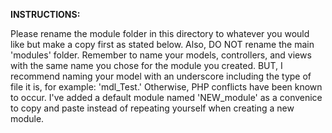 <b>INSTRUCTIONS:</b>

Please rename the module folder in this directory to whatever you would like but make a copy first as stated below. Also, DO NOT rename the main 'modules' folder. Remember to name your models, controllers, and views with the same name you chose for the module you created. BUT, I recommend naming your model with an underscore including the type of file it is, for example: 'mdl_Test.' Otherwise, PHP conflicts have been known to occur. I've added a default module named 'NEW_module' as a convenice to copy and paste instead of repeating yourself when creating a new module.
